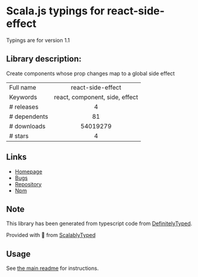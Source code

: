 
# Scala.js typings for react-side-effect

Typings are for version 1.1

## Library description:
Create components whose prop changes map to a global side effect

|                    |                 |
| ------------------ | :-------------: |
| Full name          | react-side-effect |
| Keywords           | react, component, side, effect |
| # releases         | 4 |
| # dependents       | 81 |
| # downloads        | 54019279 |
| # stars            | 4 |

## Links
- [Homepage](https://github.com/gaearon/react-side-effect)
- [Bugs](https://github.com/gaearon/react-side-effect/issues)
- [Repository](https://github.com/gaearon/react-side-effect)
- [Npm](https://www.npmjs.com/package/react-side-effect)
    


## Note
This library has been generated from typescript code from [DefinitelyTyped](https://definitelytyped.org).

Provided with :purple_heart: from [ScalablyTyped](https://github.com/oyvindberg/ScalablyTyped)

## Usage
See [the main readme](../../readme.md) for instructions.


